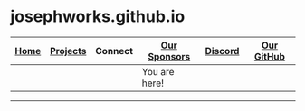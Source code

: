 # josephworks.github.io
| [Home](README.md) | [Projects](PROJECTS.md) | Connect | [Our Sponsors](SPONSORS.md) | [Discord](DISCORD.md) | [Our GitHub](http://www.github.com/josephworks) |
|-------------------|-------------------------|:-------:|-----------------------------|-----------------------|-------------------------------------------------|
||||You are here!
------
